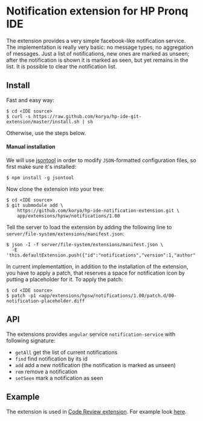 # Notification extension for HP Pronq IDE

The extension provides a very simple facebook-like notification service.
The implementation is really very basic: no message types, no aggregation of messages.
Just a list of notifications, new ones are marked as unseen;
after the notification is shown it is marked as seen, but yet remains in the list.
It is possible to clear the notification list.

## Install

Fast and easy way:
```shell
$ cd <IDE source>
$ curl -s https://raw.github.com/korya/hp-ide-git-extension/master/install.sh | sh
```

Otherwise, use the steps below.

#### Manual installation

We will use [jsontool](https://github.com/trentm/json) in order to modify
`JSON`-formatted configuration files, so first make sure it's installed:

```shell
$ npm install -g jsontool
```

Now clone the extension into your tree:

```shell
$ cd <IDE source>
$ git submodule add \
    https://github.com/korya/hp-ide-notification-extension.git \
    app/extensions/hpsw/notifications/1.00
```

Tell the server to load the extension by adding the following line to
`server/file-system/extensions/manifest.json`:

```shell
$ json -I -f server/file-system/extensions/manifest.json \
  -E 'this.defaultExtension.push({"id":"notifications","version":1,"author":"hpsw"})'
```

In current implementattion, in addition to the installation of the extension,
you have to apply a patch, that reserves a space for notification icon by
putting a placeholder for it. To apply the patch:
```shell
$ cd <IDE source>
$ patch -p1 <app/extensions/hpsw/notifications/1.00/patch.d/00-notification-placeholder.diff
```

## API

The extensions provides `angular` service `notification-service` with following signature:
 - `getAll` get the list of current notifications
 - `find` find notification by its id
 - `add` add a new notification (the notification is marked as unseen)
 - `rem` remove a notification
 - `setSeen` mark a notification as seen

## Example

The extension is used in
[Code Review extension](https://github.com/korya/hp-ide-code-review-extension).
For example look [here](https://github.com/korya/hp-ide-code-review-extension).
